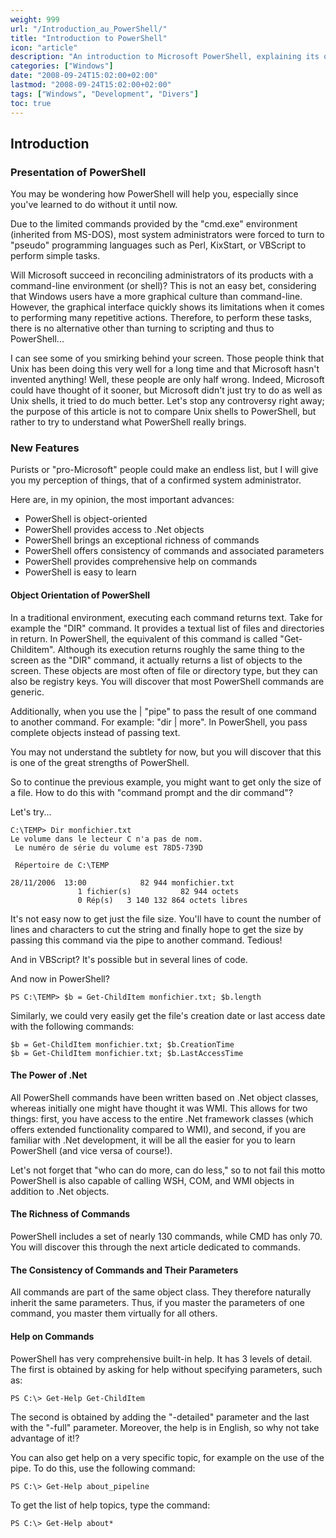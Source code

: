 ```yaml
---
weight: 999
url: "/Introduction_au_PowerShell/"
title: "Introduction to PowerShell"
icon: "article"
description: "An introduction to Microsoft PowerShell, explaining its object-oriented nature and advantages compared to traditional command-line interfaces."
categories: ["Windows"]
date: "2008-09-24T15:02:00+02:00"
lastmod: "2008-09-24T15:02:00+02:00"
tags: ["Windows", "Development", "Divers"]
toc: true
---
```


## Introduction

### Presentation of PowerShell

You may be wondering how PowerShell will help you, especially since you've learned to do without it until now.

Due to the limited commands provided by the "cmd.exe" environment (inherited from MS-DOS), most system administrators were forced to turn to "pseudo" programming languages such as Perl, KixStart, or VBScript to perform simple tasks.

Will Microsoft succeed in reconciling administrators of its products with a command-line environment (or shell)? This is not an easy bet, considering that Windows users have a more graphical culture than command-line. However, the graphical interface quickly shows its limitations when it comes to performing many repetitive actions. Therefore, to perform these tasks, there is no alternative other than turning to scripting and thus to PowerShell...

I can see some of you smirking behind your screen. Those people think that Unix has been doing this very well for a long time and that Microsoft hasn't invented anything! Well, these people are only half wrong. Indeed, Microsoft could have thought of it sooner, but Microsoft didn't just try to do as well as Unix shells, it tried to do much better.
Let's stop any controversy right away; the purpose of this article is not to compare Unix shells to PowerShell, but rather to try to understand what PowerShell really brings.

### New Features

Purists or "pro-Microsoft" people could make an endless list, but I will give you my perception of things, that of a confirmed system administrator.

Here are, in my opinion, the most important advances:

- PowerShell is object-oriented
- PowerShell provides access to .Net objects
- PowerShell brings an exceptional richness of commands
- PowerShell offers consistency of commands and associated parameters
- PowerShell provides comprehensive help on commands
- PowerShell is easy to learn

#### Object Orientation of PowerShell

In a traditional environment, executing each command returns text. Take for example the "DIR" command. It provides a textual list of files and directories in return. In PowerShell, the equivalent of this command is called "Get-Childitem". Although its execution returns roughly the same thing to the screen as the "DIR" command, it actually returns a list of objects to the screen. These objects are most often of file or directory type, but they can also be registry keys. You will discover that most PowerShell commands are generic.

Additionally, when you use the | "pipe" to pass the result of one command to another command. For example: "dir | more". In PowerShell, you pass complete objects instead of passing text.

You may not understand the subtlety for now, but you will discover that this is one of the great strengths of PowerShell.

So to continue the previous example, you might want to get only the size of a file.
How to do this with "command prompt and the dir command"?

Let's try...

```text
C:\TEMP> Dir monfichier.txt
Le volume dans le lecteur C n'a pas de nom.
 Le numéro de série du volume est 78D5-739D

 Répertoire de C:\TEMP

28/11/2006  13:00            82 944 monfichier.txt
               1 fichier(s)           82 944 octets
               0 Rép(s)   3 140 132 864 octets libres
```

It's not easy now to get just the file size. You'll have to count the number of lines and characters to cut the string and finally hope to get the size by passing this command via the pipe to another command. Tedious!

And in VBScript? It's possible but in several lines of code.

And now in PowerShell?

```
PS C:\TEMP> $b = Get-ChildItem monfichier.txt; $b.length
```

Similarly, we could very easily get the file's creation date or last access date with the following commands:

```
$b = Get-ChildItem monfichier.txt; $b.CreationTime
$b = Get-ChildItem monfichier.txt; $b.LastAccessTime
```

#### The Power of .Net

All PowerShell commands have been written based on .Net object classes, whereas initially one might have thought it was WMI. This allows for two things: first, you have access to the entire .Net framework classes (which offers extended functionality compared to WMI), and second, if you are familiar with .Net development, it will be all the easier for you to learn PowerShell (and vice versa of course!).

Let's not forget that "who can do more, can do less," so to not fail this motto PowerShell is also capable of calling WSH, COM, and WMI objects in addition to .Net objects.

#### The Richness of Commands

PowerShell includes a set of nearly 130 commands, while CMD has only 70.
You will discover this through the next article dedicated to commands.

#### The Consistency of Commands and Their Parameters

All commands are part of the same object class. They therefore naturally inherit the same parameters. Thus, if you master the parameters of one command, you master them virtually for all others.

#### Help on Commands

PowerShell has very comprehensive built-in help. It has 3 levels of detail. The first is obtained by asking for help without specifying parameters, such as:

```
PS C:\> Get-Help Get-ChildItem
```

The second is obtained by adding the "-detailed" parameter and the last with the "-full" parameter. Moreover, the help is in English, so why not take advantage of it!?

You can also get help on a very specific topic, for example on the use of the pipe. To do this, use the following command:

```
PS C:\> Get-Help about_pipeline
```

To get the list of help topics, type the command:

```
PS C:\> Get-Help about*
```
